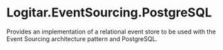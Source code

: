 # Logitar.EventSourcing.PostgreSQL

Provides an implementation of a relational event store to be used with the Event Sourcing
architecture pattern and PostgreSQL.
